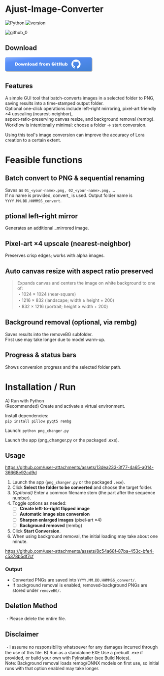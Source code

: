 # Ajust-Image-Converter
<!-- Python (3.10.4) -->
![Python](https://img.shields.io/badge/language-Python-3776AB?style=flat-square&logo=python&logoColor=white)
![version](https://img.shields.io/badge/version-3.10.4-3776AB?style=flat-square&logo=python&logoColor=white)

<img width="600" height="410" alt="github_0" src="https://github.com/user-attachments/assets/f4f263bb-ded5-4b4f-913c-2fae527b0dff" />

## Download
<a href="https://github.com/Sadc2h4/Meta-Data-Search/releases/tag/V1.1a">
  <img
    src="https://raw.githubusercontent.com/Sadc2h4/brand-assets/main/button/Download_Button_1.png"
    alt="Download .zip"
    height="48"
  />
</a>

<br>

## Features
A simple GUI tool that batch-converts images in a selected folder to PNG, saving results into a time-stamped output folder.  
Optional one-click operations include left–right mirroring, pixel-art friendly ×4 upscaling (nearest-neighbor),   
aspect-ratio-preserving canvas resize, and background removal (rembg).  
Workflow is intentionally minimal: choose a folder → start conversion.　  

Using this tool's image conversion can improve the accuracy of Lora creation to a certain extent.


# Feasible functions

## Batch convert to PNG & sequential renaming  
 Saves as 
 ```01_<your-name>.png, 02_<your-name>.png, …```  
 If no name is provided, convert_ is used.
 Output folder name is ```YYYY.MM.DD.HHMMSS_convert```.  

## ptional left–right mirror  
 Generates an additional _mirrored image.  

## Pixel-art ×4 upscale (nearest-neighbor)  
 Preserves crisp edges; works with alpha images.  

## Auto canvas resize with aspect ratio preserved  
 >Expands canvas and centers the image on white background to one of:  
 ・1024 × 1024 (near-square)  
 ・1216 × 832 (landscape; width ≥ height + 200)  
 ・832 × 1216 (portrait; height ≥ width + 200)  

## Background removal (optional, via rembg)  
 Saves results into the removeBG subfolder.  
 First use may take longer due to model warm-up.  

## Progress & status bars  
 Shows conversion progress and the selected folder path.  

# Installation / Run  
A) Run with Python  
(Recommended) Create and activate a virtual environment.  

Install dependencies:  
```pip install pillow pyqt5 rembg```  

Launch:
```python png_changer.py```  

Launch the app (png_changer.py or the packaged .exe).

## Usage

https://github.com/user-attachments/assets/13dea233-3f77-4a65-a014-36668e92cd9d

1. Launch the app (`png_changer.py` or the packaged `.exe`).
2. Click **Select the folder to be converted** and choose the target folder.
3. *(Optional)* Enter a common filename stem (the part after the sequence number).
4. Toggle options as needed:
   - [ ] **Create left-to-right flipped image**
   - [ ] **Automatic image size conversion**
   - [ ] **Sharpen enlarged images** (pixel-art ×4)
   - [ ] **Background removed** (rembg)
5. Click **Start Conversion**.
6. When using background removal, the initial loading may take about one minute.

https://github.com/user-attachments/assets/8c54a68f-87ba-453c-bfe4-c5378b5df7cf

### Output
- Converted PNGs are saved into `YYYY.MM.DD.HHMMSS_convert/`.
- If background removal is enabled, removed-background PNGs are stored under `removeBG/`.

## Deletion Method
・Please delete the entire file.

## Disclaimer
・I assume no responsibility whatsoever for any damages incurred through the use of this file.
B) Run as a standalone EXE
Use a prebuilt .exe if provided, or build your own with PyInstaller (see Build Notes).  
Note: Background removal loads rembg/ONNX models on first use, so initial runs with that option enabled may take longer.  

